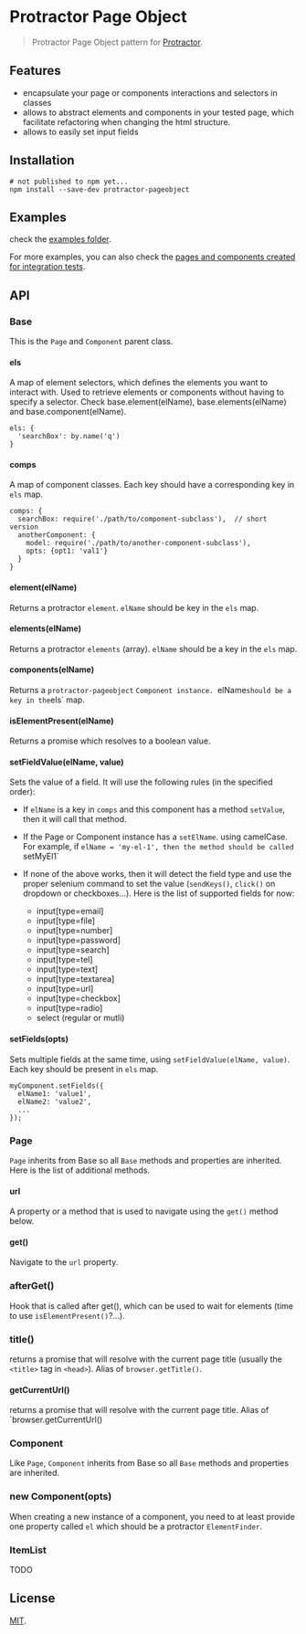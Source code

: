 # Protractor Page Object

> Protractor Page Object pattern for [Protractor](http://angular.github.io/protractor/).

## Features

* encapsulate your page or components interactions and selectors in classes
* allows to abstract elements and components in your tested page, which facilitate refactoring when changing the html structure.
* allows to easily set input fields


## Installation

```
# not published to npm yet...
npm install --save-dev protractor-pageobject
```

## Examples

check the [examples folder](./examples).

For more examples, you can also check the [pages and components created for integration tests](./tests/integration).


## API

### Base

This is the `Page` and `Component` parent class.


#### els

A map of element selectors, which defines the elements you want to interact with. Used to retrieve elements or components without having to specify a selector. Check base.element(elName), base.elements(elName) and base.component(elName).

```
els: {
  'searchBox': by.name('q')
}
```

#### comps

A map of component classes. Each key should have a corresponding key in `els` map.

```
comps: {
  searchBox: require('./path/to/component-subclass'),  // short version
  anotherComponent: {
    model: require('./path/to/another-component-subclass'),
    opts: {opt1: 'val1'}
  }
}
```

#### element(elName)

Returns a protractor `element`. `elName` should be key in the `els` map.

#### elements(elName)

Returns a protractor `elements` (array). `elName` should be a key in the `els` map.

#### components(elName)

Returns a `protractor-pageobject` `Component instance. `elName` should be a key in the `els` map.

#### isElementPresent(elName)

Returns a promise which resolves to a boolean value.

#### setFieldValue(elName, value)

Sets the value of a field. It will use the following rules (in the specified order):

* If `elName` is a key in `comps` and this component has a method `setValue`, then it will call that method. 
* If the Page or Component instance has a `setElName`. using camelCase. For example, if `elName = 'my-el-1', then the method should be called `setMyEl1`
* If none of the above works, then it will detect the field type and use the proper selenium command to set the value (`sendKeys()`, `click()` on dropdown or checkboxes...). Here is the list of supported fields for now:

    * input[type=email]
    * input[type=file]
    * input[type=number]
    * input[type=password]
    * input[type=search]
    * input[type=tel]
    * input[type=text]
    * input[type=textarea]
    * input[type=url]
    * input[type=checkbox]
    * input[type=radio]
    * select (regular or mutli)

#### setFields(opts)

Sets multiple fields at the same time, using `setFieldValue(elName, value)`. Each key should be present in `els` map.

```
myComponent.setFields({
  elName1: 'value1',
  elName2: 'value2',
  ...
});
```



### Page

`Page` inherits from Base so all `Base` methods and properties are inherited. Here is the list of additional methods.

#### url

A property or a method that is used to navigate using the `get()` method below.

#### get()

Navigate to the `url` property.

### afterGet()

Hook that is called after get(), which can be used to wait for elements (time to use `isElementPresent()`?...).

### title()

returns a promise that will resolve with the current page title (usually the `<title>` tag in `<head>`). Alias  of `browser.getTitle()`.

#### getCurrentUrl()

returns a promise that will resolve with the current page title. Alias of `browser.getCurrentUrl()


### Component

Like `Page`, `Component` inherits from Base so all `Base` methods and properties are inherited. 

### new Component(opts)

When creating a new instance of a component, you need to at least provide one property called `el` which should be a protractor `ElementFinder`.

### ItemList

TODO


## License

[MIT](./LICENSE).



